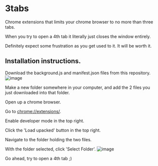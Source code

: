 # 3tabs
Chrome extensions that limits your chrome browser to no more than three tabs.

When you try to open a 4th tab it literally just closes the window entirely.

Definitely expect some frustration as you get used to it. It will be worth it.

## Installation instructions. 
Download the background.js and manifest.json files from this repository.
![image](https://github.com/user-attachments/assets/c189f7d0-6c02-48ab-a150-704cd161a1f5)

Make a new folder somewhere in your computer, and add the 2 files you just downloaded into that folder.

Open up a chrome browser. 

Go to [chrome://extensions/](chrome://extensions/).

Enable developer mode in the top right. 

Click the 'Load upacked' button in the top right. 

Navigate to the folder holding the two files. 

With the folder selected, click 'Select Folder'.
![image](https://github.com/user-attachments/assets/f6abf6e1-f28d-431c-82a7-687c9ca7f440)

Go ahead, try to open a 4th tab ;)

